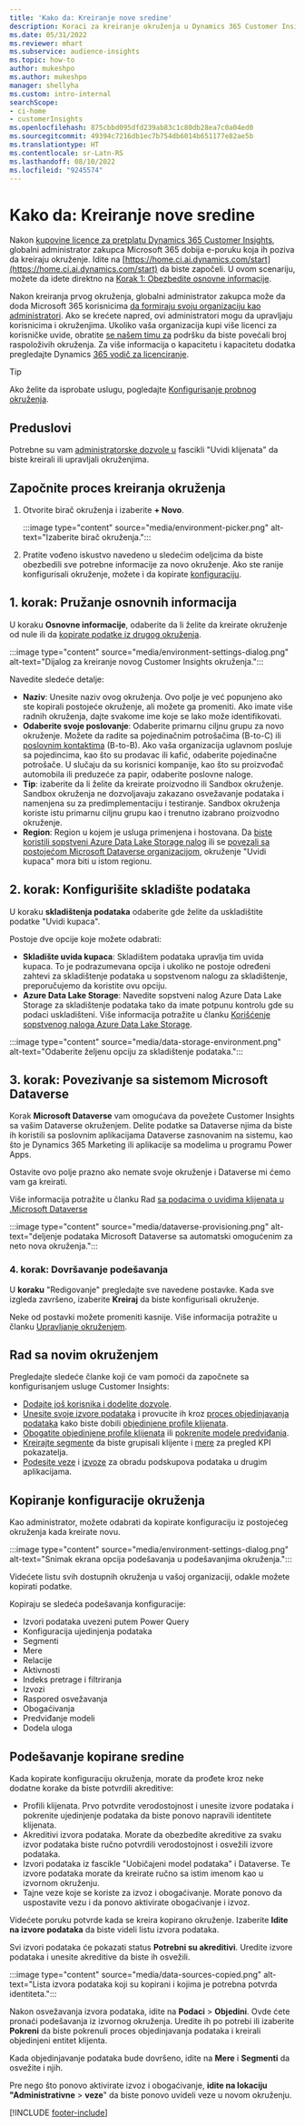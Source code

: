```yaml
---
title: 'Kako da: Kreiranje nove sredine'
description: Koraci za kreiranje okruženja u Dynamics 365 Customer Insights.
ms.date: 05/31/2022
ms.reviewer: mhart
ms.subservice: audience-insights
ms.topic: how-to
author: mukeshpo
ms.author: mukeshpo
manager: shellyha
ms.custom: intro-internal
searchScope:
- ci-home
- customerInsights
ms.openlocfilehash: 875cbbd095dfd239ab83c1c80db28ea7c0a04ed0
ms.sourcegitcommit: 49394c7216db1ec7b754db6014b651177e82ae5b
ms.translationtype: HT
ms.contentlocale: sr-Latn-RS
ms.lasthandoff: 08/10/2022
ms.locfileid: "9245574"
---
```

# <a name="how-to-create-a-new-environment"></a>Kako da: Kreiranje nove sredine

Nakon [kupovine licence za pretplatu Dynamics 365 Customer Insights](paid-license.md), globalni administrator zakupca Microsoft 365 dobija e-poruku koja ih poziva da kreiraju okruženje. Idite na [https://home.ci.ai.dynamics.com/start](https://home.ci.ai.dynamics.com/start) da biste započeli. U ovom scenariju, možete da idete direktno na [Korak 1: Obezbedite osnovne informacije](#step-1-provide-basic-information).

Nakon kreiranja prvog okruženja, globalni administrator zakupca može da doda Microsoft 365 korisnicima [da formiraju svoju organizaciju kao administratori](permissions.md). Ako se krećete napred, ovi administratori mogu da upravljaju korisnicima i okruženjima. Ukoliko vaša organizacija kupi više licenci za korisničke uvide, obratite [se našem timu za](https://go.microsoft.com/fwlink/?linkid=2079641) podršku da biste povećali broj raspoloživih okruženja. Za više informacija o kapacitetu i kapacitetu dodatka pregledajte Dynamics [365 vodič za licenciranje](https://go.microsoft.com/fwlink/?LinkId=866544).

> [!TIP]
> Ako želite da isprobate uslugu, pogledajte [Konfigurisanje probnog okruženja](trial-signup.md).

## <a name="prerequisites"></a>Preduslovi

Potrebne su vam [administratorske dozvole u](permissions.md) fascikli "Uvidi klijenata" da biste kreirali ili upravljali okruženjima.

## <a name="start-the-environment-creation-process"></a>Započnite proces kreiranja okruženja

1. Otvorite birač okruženja i izaberite **+ Novo**.
  
   :::image type="content" source="media/environment-picker.png" alt-text="Izaberite birač okruženja.":::

1. Pratite vođeno iskustvo navedeno u sledećim odeljcima da biste obezbedili sve potrebne informacije za novo okruženje. Ako ste ranije konfigurisali okruženje, možete i da kopirate [konfiguraciju](#copy-the-environment-configuration).

## <a name="step-1-provide-basic-information"></a>1. korak: Pružanje osnovnih informacija

U koraku **Osnovne informacije**, odaberite da li želite da kreirate okruženje od nule ili da [kopirate podatke iz drugog okruženja](#copy-the-environment-configuration).

   :::image type="content" source="media/environment-settings-dialog.png" alt-text="Dijalog za kreiranje novog Customer Insights okruženja.":::

Navedite sledeće detalje:

- **Naziv**: Unesite naziv ovog okruženja. Ovo polje je već popunjeno ako ste kopirali postojeće okruženje, ali možete ga promeniti. Ako imate više radnih okruženja, dajte svakome ime koje se lako može identifikovati.
- **Odaberite svoje poslovanje**: Odaberite primarnu ciljnu grupu za novo okruženje. Možete da radite sa pojedinačnim potrošačima (B-to-C) ili [poslovnim kontaktima](work-with-business-accounts.md) (B-to-B). Ako vaša organizacija uglavnom posluje sa pojedincima, kao što su prodavac ili kafić, odaberite pojedinačne potrošače. U slučaju da su korisnici kompanije, kao što su proizvođač automobila ili preduzeće za papir, odaberite poslovne naloge.
- **Tip**: izaberite da li želite da kreirate proizvodno ili Sandbox okruženje. Sandbox okruženja ne dozvoljavaju zakazano osvežavanje podataka i namenjena su za predimplementaciju i testiranje. Sandbox okruženja koriste istu primarnu ciljnu grupu kao i trenutno izabrano proizvodno okruženje.
- **Region**: Region u kojem je usluga primenjena i hostovana. Da [biste koristili sopstveni Azure Data Lake Storage nalog](own-data-lake-storage.md) ili se [povezali sa postojećom Microsoft Dataverse organizacijom](customer-insights-dataverse.md), okruženje "Uvidi kupaca" mora biti u istom regionu.

## <a name="step-2-configure-data-storage"></a>2. korak: Konfigurišite skladište podataka

U koraku **skladištenja podataka** odaberite gde želite da uskladištite podatke "Uvidi kupaca".

Postoje dve opcije koje možete odabrati:

- **Skladište uvida kupaca**: Skladištem podataka upravlja tim uvida kupaca. To je podrazumevana opcija i ukoliko ne postoje određeni zahtevi za skladištenje podataka u sopstvenom nalogu za skladištenje, preporučujemo da koristite ovu opciju.
- **Azure Data Lake Storage**: Navedite sopstveni nalog Azure Data Lake Storage za skladištenje podataka tako da imate potpunu kontrolu gde su podaci uskladišteni. Više informacija potražite u članku [Korišćenje sopstvenog naloga Azure Data Lake Storage](own-data-lake-storage.md).

:::image type="content" source="media/data-storage-environment.png" alt-text="Odaberite željenu opciju za skladištenje podataka.":::

## <a name="step-3-connect-to-microsoft-dataverse"></a>3. korak: Povezivanje sa sistemom Microsoft Dataverse

Korak **Microsoft Dataverse** vam omogućava da povežete Customer Insights sa vašim Dataverse okruženjem. Delite podatke sa Dataverse njima da biste ih koristili sa poslovnim aplikacijama Dataverse zasnovanim na sistemu, kao što je Dynamics 365 Marketing ili aplikacije sa modelima u programu Power Apps.

Ostavite ovo polje prazno ako nemate svoje okruženje i Dataverse mi ćemo vam ga kreirati.

Više informacija potražite u članku Rad [sa podacima o uvidima klijenata u .Microsoft Dataverse](customer-insights-dataverse.md)

:::image type="content" source="media/dataverse-provisioning.png" alt-text="deljenje podataka Microsoft Dataverse sa automatski omogućenim za neto nova okruženja.":::

### <a name="step-4-finalize-the-settings"></a>4. korak: Dovršavanje podešavanja

U **koraku** "Redigovanje" pregledajte sve navedene postavke. Kada sve izgleda završeno, izaberite **Kreiraj** da biste konfigurisali okruženje.

Neke od postavki možete promeniti kasnije. Više informacija potražite u članku [Upravljanje okruženjem](manage-environments.md).

## <a name="work-with-your-new-environment"></a>Rad sa novim okruženjem

Pregledajte sledeće članke koji će vam pomoći da započnete sa konfigurisanjem usluge Customer Insights:

- [Dodajte još korisnika i dodelite dozvole](permissions.md).
- [Unesite svoje izvore podataka](data-sources.md) i provucite ih kroz [proces objedinjavanja podataka](data-unification.md) kako biste dobili [objedinjene profile klijenata](customer-profiles.md).
- [Obogatite objedinjene profile klijenata](enrichment-hub.md) ili [pokrenite modele predviđanja](predictions-overview.md).
- [Kreirajte segmente](segments.md) da biste grupisali klijente i [mere](measures.md) za pregled KPI pokazatelja.
- [Podesite veze](connections.md) i [izvoze](export-destinations.md) za obradu podskupova podataka u drugim aplikacijama.

## <a name="copy-the-environment-configuration"></a>Kopiranje konfiguracije okruženja

Kao administrator, možete odabrati da kopirate konfiguraciju iz postojećeg okruženja kada kreirate novu.

:::image type="content" source="media/environment-settings-dialog.png" alt-text="Snimak ekrana opcija podešavanja u podešavanjima okruženja.":::

Videćete listu svih dostupnih okruženja u vašoj organizaciji, odakle možete kopirati podatke.

Kopiraju se sledeća podešavanja konfiguracije:

- Izvori podataka uvezeni putem Power Query
- Konfiguracija ujedinjenja podataka
- Segmenti
- Mere
- Relacije
- Aktivnosti
- Indeks pretrage i filtriranja
- Izvozi
- Raspored osvežavanja
- Obogaćivanja
- Predviđanje modeli
- Dodela uloga

## <a name="set-up-a-copied-environment"></a>Podešavanje kopirane sredine

Kada kopirate konfiguraciju okruženja, morate da prođete kroz neke dodatne korake da biste potvrdili akreditive:

- Profili klijenata. Prvo potvrdite verodostojnost i unesite izvore podataka i pokrenite ujedinjenje podataka da biste ponovo napravili identitete klijenata.
- Akreditivi izvora podataka. Morate da obezbedite akreditive za svaku izvor podataka biste ručno potvrdili verodostojnost i osvežili izvore podataka.
- Izvori podataka iz fascikle "Uobičajeni model podataka" i Dataverse. Te izvore podataka morate da kreirate ručno sa istim imenom kao u izvornom okruženju.
- Tajne veze koje se koriste za izvoz i obogaćivanje. Morate ponovo da uspostavite vezu i da ponovo aktivirate obogaćivanje i izvoz.

Videćete poruku potvrde kada se kreira kopirano okruženje. Izaberite **Idite na izvore podataka** da biste videli listu izvora podataka.

Svi izvori podataka će pokazati status **Potrebni su akreditivi**. Uredite izvore podataka i unesite akreditive da biste ih osvežili.

:::image type="content" source="media/data-sources-copied.png" alt-text="Lista izvora podataka koji su kopirani i kojima je potrebna potvrda identiteta.":::

Nakon osvežavanja izvora podataka, idite na **Podaci** > **Objedini**. Ovde ćete pronaći podešavanja iz izvornog okruženja. Uredite ih po potrebi ili izaberite **Pokreni** da biste pokrenuli proces objedinjavanja podataka i kreirali objedinjeni entitet klijenta.

Kada objedinjavanje podataka bude dovršeno, idite na **Mere** i **Segmenti** da osvežite i njih.

Pre nego što ponovo aktivirate izvoz i obogaćivanje, **idite na lokaciju "Administrativne** > **veze**" da biste ponovo uvideli veze u novom okruženju.

[!INCLUDE [footer-include](includes/footer-banner.md)]
